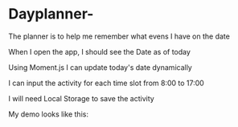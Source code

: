 # Dayplanner-
The planner is to help me remember what evens I have on the date

When I open the app, I should see the Date as of today

Using Moment.js I can update today's date dynamically

I can input the activity for each time slot from 8:00 to 17:00

I will need Local Storage to save the activity

My demo looks like this:

